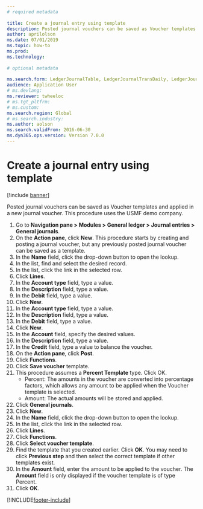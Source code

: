 ```yaml
--- 
# required metadata 
 
title: Create a journal entry using template
description: Posted journal vouchers can be saved as Voucher templates and applied in a new journal voucher. 
author: aprilolson
ms.date: 07/01/2019
ms.topic: how-to 
ms.prod:  
ms.technology:  
 
# optional metadata 
 
ms.search.form: LedgerJournalTable, LedgerJournalTransDaily, LedgerJournalTransVoucherTemplate   
audience: Application User 
# ms.devlang:  
ms.reviewer: twheeloc
# ms.tgt_pltfrm:  
# ms.custom:  
ms.search.region: Global
# ms.search.industry: 
ms.author: aolson
ms.search.validFrom: 2016-06-30 
ms.dyn365.ops.version: Version 7.0.0 
---
```

# Create a journal entry using template

[!include [banner](../../includes/banner.md)]

Posted journal vouchers can be saved as Voucher templates and applied in a new journal voucher. This procedure uses the USMF demo company.

1. Go to **Navigation pane > Modules > General ledger > Journal entries > General journals**.
2. On the **Action pane**, click **New**. This procedure starts by creating and posting a journal voucher, but any previously posted journal voucher can be saved as a template.  
3. In the **Name** field, click the drop-down button to open the lookup.
4. In the list, find and select the desired record.
5. In the list, click the link in the selected row.
6. Click **Lines**.
7. In the **Account type** field, type a value.
8. In the **Description** field, type a value.
9. In the **Debit** field, type a value.
10. Click **New**.
11. In the **Account type** field, type a value.
12. In the **Description** field, type a value.
13. In the **Debit** field, type a value.
14. Click **New**.
14. In the **Account** field, specify the desired values.
15. In the **Description** field, type a value.
16. In the **Credit** field, type a value to balance the voucher.
17. On the **Action pane**, click **Post**.
18. Click **Functions**.
19. Click **Save voucher** template.
20. This procedure assumes a **Percent Template** type. Click OK.
    - Percent: The amounts in the voucher are converted into percentage factors, which allows any amount to be applied when the Voucher template is selected.
    - Amount: The actual amounts will be stored and applied.  
21. Click **General journals**.
22. Click **New**.
23. In the **Name** field, click the drop-down button to open the lookup.
24. In the list, click the link in the selected row.
25. Click **Lines**.
26. Click **Functions**.
27. Click **Select voucher template**.
28. Find the template that you created earlier. Click **OK**. You may need to click **Previous step** and then select the correct template if other templates exist.  
29. In the **Amount** field, enter the amount to be applied to the voucher. The **Amount** field is only displayed if the voucher template is of type Percent.  
30. Click **OK**.



[!INCLUDE[footer-include](../../../includes/footer-banner.md)]
